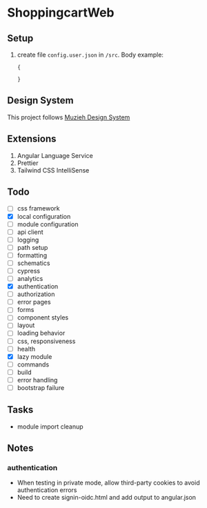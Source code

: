 # ShoppingcartWeb

## Setup
1. create file `config.user.json` in `/src`. Body example:
    ```
    {

    }
    ```
## Design System
This project follows [Muzieh Design System](https://ruifang.github.io/designsystem)

## Extensions
1. Angular Language Service
1. Prettier
1. Tailwind CSS IntelliSense

## Todo

-   [ ] css framework
-   [x] local configuration
-   [ ] module configuration
-   [ ] api client
-   [ ] logging
-   [ ] path setup
-   [ ] formatting
-   [ ] schematics
-   [ ] cypress
-   [ ] analytics
-   [x] authentication
-   [ ] authorization
-   [ ] error pages
-   [ ] forms
-   [ ] component styles
-   [ ] layout
-   [ ] loading behavior
-   [ ] css, responsiveness
-   [ ] health
-   [x] lazy module
-   [ ] commands
-   [ ] build
-   [ ] error handling
-   [ ] bootstrap failure

## Tasks
- module import cleanup

## Notes

### authentication
- When testing in private mode, allow third-party cookies to avoid authentication errors
- Need to create signin-oidc.html and add output to angular.json